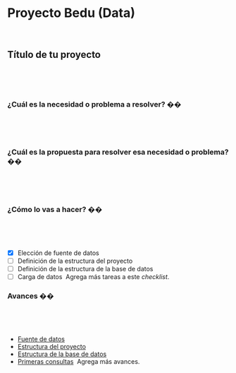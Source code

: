# Proyecto Bedu (Data)
​
## Título de tu proyecto
​
<!-- Agrega aquí el título tentativo de tu proyecto. -->
​
### ¿Cuál es la necesidad o problema a resolver? ��
​
<!-- Agrega aquí la necesidad o problemática que esperas resolver con tu proyecto y a qué sector
     beneficiará. -->
​
### ¿Cuál es la propuesta para resolver esa necesidad o problema? ��
​
<!-- Describe cómo planeas solucionar el problema. Ejemplo: Voy a consultar una base de datos del
	 sector salud para predecir el número de compradores de un medicamento. Para ello pretendo 
	 usar Python porque ... --->
​
### ¿Cómo lo vas a hacer? ��
​
<!-- Añade aquí un checklist de tareas y el estado de tus avances, añade tus avances en otras
	 carpetas y compartelos con el mundo en la sección de avances, no olvides actualizar esta lista
	 constantemente para organizarte mejor.
​
	 También te sugerimos el uso de Trello. --->
​
- [x] Elección de fuente de datos
- [ ] Definición de la estructura del proyecto
- [ ] Definición de la estructura de la base de datos
- [ ] Carga de datos
​
Agrega más tareas a este *checklist*.
​
### Avances ��
​
<!-- Añade aquí tus avances, por ejemplo links a documentos SQL, JSON para MongoDB, código de R, 
     códigos de Python, Cuadernos de Jupyter, en fin, todo lo que vayas usando para acotar tu
     proyecto y mostrarlo al mundo.
​
     Una vez finalizado el proyecto te sugerimos añadir una nueva sección de Resultados. --->
​
- [Fuente de datos](link)
- [Estructura del proyecto](link)
- [Estructura de la base de datos](link)
- [Primeras consultas](link)
​
Agrega más avances.
